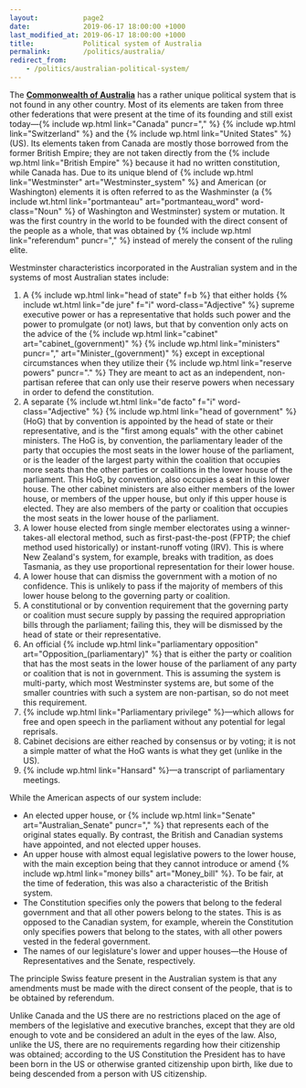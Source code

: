 ```yaml
---
layout:           page2
date:             2019-06-17 18:00:00 +1000
last_modified_at: 2019-06-17 18:00:00 +1000
title:            Political system of Australia
permalink:        /politics/australia/
redirect_from:
    - /politics/australian-political-system/
---
```


The [**Commonwealth of Australia**](https://en.wikipedia.org/wiki/Australia) has a rather unique political system that is not found in any other country. Most of its elements are taken from three other federations that were present at the time of its founding and still exist today&mdash;{% include wp.html link="Canada" puncr="," %} {% include wp.html link="Switzerland" %} and the {% include wp.html link="United States" %} (US). Its elements taken from Canada are mostly those borrowed from the former British Empire; they are not taken directly from the {% include wp.html link="British Empire" %} because it had no written constitution, while Canada has. Due to its unique blend of {% include wp.html link="Westminster" art="Westminster_system" %} and American (or Washington) elements it is often referred to as the Washminster (a {% include wt.html link="portmanteau" art="portmanteau_word" word-class="Noun" %} of Washington and Westminster) system or mutation. It was the first country in the world to be founded with the direct consent of the people as a whole, that was obtained by {% include wp.html link="referendum" puncr="," %} instead of merely the consent of the ruling elite. 

Westminster characteristics incorporated in the Australian system and in the systems of most Australian states include:

1. A {% include wp.html link="head of state" f=b %} that either holds {% include wt.html link="de jure" f="i" word-class="Adjective" %} supreme executive power or has a representative that holds such power and the power to promulgate (or not) laws, but that by convention only acts on the advice of the {% include wp.html link="cabinet" art="cabinet_(government)" %} {% include wp.html link="ministers" puncr="," art="Minister_(government)" %} except in exceptional circumstances when they utilize their {% include wp.html link="reserve powers" puncr="." %} They are meant to act as an independent, non-partisan referee that can only use their reserve powers when necessary in order to defend the constitution.
2. A separate {% include wt.html link="de facto" f="i" word-class="Adjective" %} {% include wp.html link="head of government" %} (HoG) that by convention is appointed by the head of state or their representative, and is the "first among equals" with the other cabinet ministers. The HoG is, by convention, the parliamentary leader of the party that occupies the most seats in the lower house of the parliament, or is the leader of the largest party within the coalition that occupies more seats than the other parties or coalitions in the lower house of the parliament. This HoG, by convention, also occupies a seat in this lower house. The other cabinet ministers are also either members of the lower house, or members of the upper house, but only if this upper house is elected. They are also members of the party or coalition that occupies the most seats in the lower house of the parliament. 
3. A lower house elected from single member electorates using a winner-takes-all electoral method, such as first-past-the-post (FPTP; the chief method used historically) or instant-runoff voting (IRV). This is where New Zealand's system, for example, breaks with tradition, as does Tasmania, as they use proportional representation for their lower house.
4. A lower house that can dismiss the government with a motion of no confidence. This is unlikely to pass if the majority of members of this lower house belong to the governing party or coalition. 
5. A constitutional or by convention requirement that the governing party or coalition must secure supply by passing the required appropriation bills through the parliament; failing this, they will be dismissed by the head of state or their representative.
6. An official {% include wp.html link="parliamentary opposition" art="Opposition_(parliamentary)" %} that is either the party or coalition that has the most seats in the lower house of the parliament of any party or coalition that is not in government. This is assuming the system is multi-party, which most Westminster systems are, but some of the smaller countries with such a system are non-partisan, so do not meet this requirement. 
7. {% include wp.html link="Parliamentary privilege" %}&mdash;which allows for free and open speech in the parliament without any potential for legal reprisals.
8. Cabinet decisions are either reached by consensus or by voting; it is not a simple matter of what the HoG wants is what they get (unlike in the US).
9. {% include wp.html link="Hansard" %}&mdash;a transcript of parliamentary meetings. 

While the American aspects of our system include:

* An elected upper house, or {% include wp.html link="Senate" art="Australian_Senate" puncr="," %} that represents each of the original states equally. By contrast, the British and Canadian systems have appointed, and not elected upper houses. 
* An upper house with almost equal legislative powers to the lower house, with the main exception being that they cannot introduce or amend {% include wp.html link="money bills" art="Money_bill" %}. To be fair, at the time of federation, this was also a characteristic of the British system. 
* The Constitution specifies only the powers that belong to the federal government and that all other powers belong to the states. This is as opposed to the Canadian system, for example, wherein the Constitution only specifies powers that belong to the states, with all other powers vested in the federal government. 
* The names of our legislature's lower and upper houses&mdash;the House of Representatives and the Senate, respectively.

The principle Swiss feature present in the Australian system is that any amendments must be made with the direct consent of the people, that is to be obtained by referendum. 

Unlike Canada and the US there are no restrictions placed on the age of members of the legislative and executive branches, except that they are old enough to vote and be considered an adult in the eyes of the law. Also, unlike the US, there are no requirements regarding how their citizenship was obtained; according to the US Constitution the President has to have been born in the US or otherwise granted citizenship upon birth, like due to being descended from a person with US citizenship.
